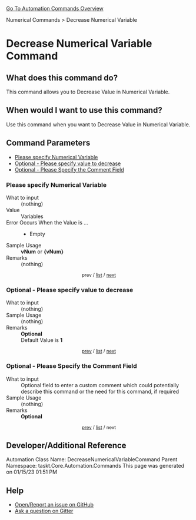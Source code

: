 <!--TITLE: Decrease Numerical Variable Command -->
<!-- SUBTITLE: a command in the Numerical Commands group. -->
[Go To Automation Commands Overview](/automation-commands.md)


Numerical Commands &gt; Decrease Numerical Variable


# Decrease Numerical Variable Command


## What does this command do?
This command allows you to Decrease Value in Numerical Variable.


## When would I want to use this command?
Use this command when you want to Decrease Value in Numerical Variable.


<a id="param_list"></a>
## Command Parameters
- [Please specify Numerical Variable](#param_0)
- [Optional - Please specify value to decrease](#param_1)
- [Optional - Please Specify the Comment Field](#param_2)


<a id="param_0"></a>
### Please specify Numerical Variable


<dl>
<dt>What to input</dt><dd>(nothing)</dd>
<dt>Value</dt><dd>Variables</dd>
<dt>Error Occurs When the Value is ...</dt><dd><ul>
<li>Empty</li>
</ul></dd>
<dt>Sample Usage</dt><dd><strong>vNum</strong> or <strong>{vNum}</strong></dd>
<dt>Remarks</dt><dd>(nothing)</dd>
</dl>




<div style="font-size: 90%; text-align: center">


prev / [list](#param_list) / [next](#param_1)


</div>


<a id="param_1"></a>
### Optional - Please specify value to decrease


<dl>
<dt>What to input</dt><dd>(nothing)</dd>
<dt>Sample Usage</dt><dd>(nothing)</dd>
<dt>Remarks</dt><dd><strong>Optional</strong><br>Default Value is <strong>1</strong></dd>
</dl>




<div style="font-size: 90%; text-align: center">


[prev](#param_1) / [list](#param_list) / [next](#param_2)


</div>


<a id="param_2"></a>
### Optional - Please Specify the Comment Field


<dl>
<dt>What to input</dt><dd>Optional field to enter a custom comment which could potentially describe this command or the need for this command, if required</dd>
<dt>Sample Usage</dt><dd>(nothing)</dd>
<dt>Remarks</dt><dd><strong>Optional</strong><br></dd>
</dl>




<div style="font-size: 90%; text-align: center">


[prev](#param_2) / [list](#param_list) / next


</div>


## Developer/Additional Reference
Automation Class Name: DecreaseNumericalVariableCommand
Parent Namespace: taskt.Core.Automation.Commands
This page was generated on 01/15/23 01:51 PM


## Help
- [Open/Report an issue on GitHub](https://github.com/rcktrncn/taskt/issues/new)
- [Ask a question on Gitter](https://gitter.im/taskt-rpa/Lobby)
